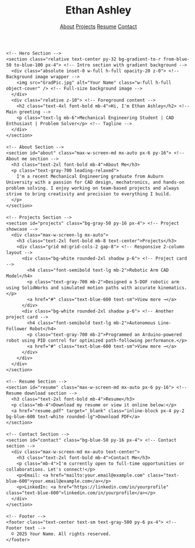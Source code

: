 <!DOCTYPE html> <!-- Defines this document as an HTML5 document -->
<html lang="en"> <!-- Sets the language of the document to English -->
  <head>
    <meta charset="UTF-8" /> <!-- Character encoding for the document -->
    <meta name="viewport" content="width=device-width, initial-scale=1.0" /> <!-- Makes the site responsive -->
    <title>Ethan Ashley | Mechanical Engineer</title> <!-- Title shown in browser tab -->
    <script src="https://cdn.tailwindcss.com"></script> <!-- Loads Tailwind CSS framework -->
    <link rel="preconnect" href="https://fonts.googleapis.com" /> <!-- Improves font loading -->
    <link href="https://fonts.googleapis.com/css2?family=Inter:wght@400;700&display=swap" rel="stylesheet" /> <!-- Loads Inter font -->
    <style>
      body {
        font-family: 'Inter', sans-serif; /* Sets default font to Inter */
      }
    </style>
  </head>
  <body class="bg-white text-gray-800"> <!-- Sets background and text color -->
    <!-- Header -->
    <header class="bg-gray-100 shadow p-6 sticky top-0 z-50"> <!-- Sticky header with shadow -->
      <div class="max-w-screen-xl mx-auto flex justify-between items-center px-4"> <!-- Centers and spaces header content -->
        <h1 class="text-2xl font-bold">Ethan Ashley</h1> <!-- Site title -->
        <nav class="space-x-6 text-sm"> <!-- Navigation links -->
          <a href="#about" class="hover:text-blue-600">About</a>
          <a href="#projects" class="hover:text-blue-600">Projects</a>
          <a href="#resume" class="hover:text-blue-600">Resume</a>
          <a href="#contact" class="hover:text-blue-600">Contact</a>
        </nav>
      </div>
    </header>

    <!-- Hero Section -->
    <section class="relative text-center py-32 bg-gradient-to-r from-blue-50 to-blue-100 px-4"> <!-- Intro section with gradient background -->
      <div class="absolute inset-0 w-full h-full opacity-20 z-0"> <!-- Background image wrapper -->
        <img src="GradPic.jpg" alt="Your Name" class="w-full h-full object-cover" /> <!-- Full-size background image -->
      </div>
      <div class="relative z-10"> <!-- Foreground content -->
        <h2 class="text-4xl font-bold mb-4">Hi, I'm Ethan Ashley</h2> <!-- Main greeting -->
        <p class="text-lg mb-6">Mechanical Engineering Student | CAD Enthusiast | Problem Solver</p> <!-- Tagline -->
      </div>
    </section>

    <!-- About Section -->
    <section id="about" class="max-w-screen-md mx-auto px-6 py-16"> <!-- About me section -->
      <h3 class="text-2xl font-bold mb-4">About Me</h3>
      <p class="text-gray-700 leading-relaxed">
        I'm a recent Mechanical Engineering graduate from Auburn University with a passion for CAD design, mechatronics, and hands-on problem solving. I enjoy working on team-based projects and always strive to bring creativity and precision to everything I build.
      </p>
    </section>

    <!-- Projects Section -->
    <section id="projects" class="bg-gray-50 py-16 px-4"> <!-- Project showcase -->
      <div class="max-w-screen-lg mx-auto">
        <h3 class="text-2xl font-bold mb-8 text-center">Projects</h3>
        <div class="grid md:grid-cols-2 gap-8"> <!-- Responsive 2-column layout -->
          <div class="bg-white rounded-2xl shadow p-6"> <!-- Project card -->
            <h4 class="font-semibold text-lg mb-2">Robotic Arm CAD Model</h4>
            <p class="text-gray-700 mb-2">Designed a 5-DOF robotic arm using SolidWorks and simulated motion paths with accurate kinematics.</p>
            <a href="#" class="text-blue-600 text-sm">View more →</a>
          </div>
          <div class="bg-white rounded-2xl shadow p-6"> <!-- Another project card -->
            <h4 class="font-semibold text-lg mb-2">Autonomous Line-Follower Robot</h4>
            <p class="text-gray-700 mb-2">Programmed an Arduino-powered robot using PID control for optimized path-following performance.</p>
            <a href="#" class="text-blue-600 text-sm">View more →</a>
          </div>
        </div>
      </div>
    </section>

    <!-- Resume Section -->
    <section id="resume" class="max-w-screen-md mx-auto px-6 py-16"> <!-- Resume download section -->
      <h3 class="text-2xl font-bold mb-4">Resume</h3>
      <p class="mb-4">Download my resume or view it online below:</p>
      <a href="resume.pdf" target="_blank" class="inline-block px-4 py-2 bg-blue-600 text-white rounded-lg">Download PDF</a>
    </section>

    <!-- Contact Section -->
    <section id="contact" class="bg-blue-50 py-16 px-4"> <!-- Contact section -->
      <div class="max-w-screen-md mx-auto text-center">
        <h3 class="text-2xl font-bold mb-4">Contact Me</h3>
        <p class="mb-4">I'm currently open to full-time opportunities or collaborations. Let's connect!</p>
        <p>Email: <a href="mailto:your.email@example.com" class="text-blue-600">your.email@example.com</a></p>
        <p>LinkedIn: <a href="https://linkedin.com/in/yourprofile" class="text-blue-600">linkedin.com/in/yourprofile</a></p>
      </div>
    </section>

    <!-- Footer -->
    <footer class="text-center text-sm text-gray-500 py-6 px-4"> <!-- Footer text -->
      © 2025 Your Name. All rights reserved.
    </footer>
  </body>
</html>
